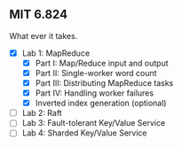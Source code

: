 ## MIT 6.824
What ever it takes.

- [x] Lab 1: MapReduce
    - [x] Part I: Map/Reduce input and output
    - [x] Part II: Single-worker word count
    - [x] Part III: Distributing MapReduce tasks
    - [x] Part IV: Handling worker failures
    - [x] Inverted index generation (optional)
- [ ] Lab 2: Raft
- [ ] Lab 3: Fault-tolerant Key/Value Service
- [ ] Lab 4: Sharded Key/Value Service
